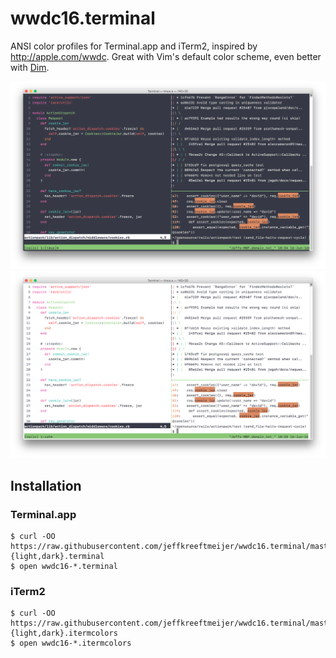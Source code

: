 # wwdc16.terminal

ANSI color profiles for Terminal.app and iTerm2, inspired by http://apple.com/wwdc. Great with Vim's default color scheme, even better with [Dim].

![wwdc16-dark in Terminal.app]
![wwdc16-light in Terminal.app]

[Dim]: https://github.com/jeffkreeftmeijer/vim-dim
[wwdc16-dark in Terminal.app]: wwdc16-dark.png
[wwdc16-light in Terminal.app]: wwdc16-light.png

## Installation

### Terminal.app

    $ curl -OO https://raw.githubusercontent.com/jeffkreeftmeijer/wwdc16.terminal/master/wwdc16-{light,dark}.terminal
    $ open wwdc16-*.terminal

### iTerm2

    $ curl -OO https://raw.githubusercontent.com/jeffkreeftmeijer/wwdc16.terminal/master/wwdc16-{light,dark}.itermcolors
    $ open wwdc16-*.itermcolors
